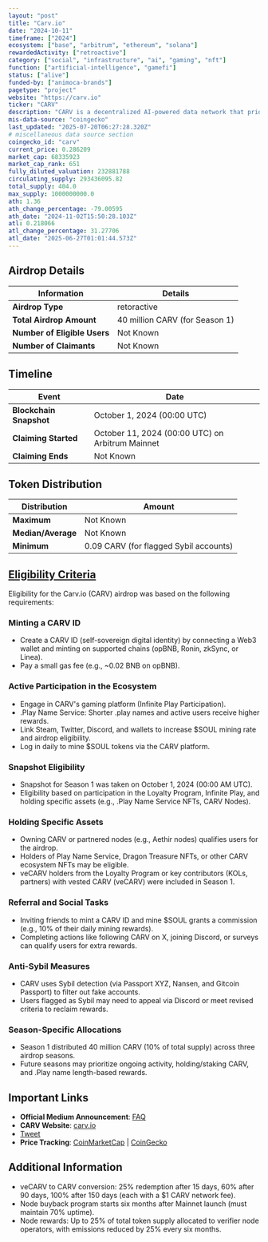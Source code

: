 ```yaml
---
layout: "post"
title: "Carv.io"
date: "2024-10-11"
timeframe: ["2024"]
ecosystem: ["base", "arbitrum", "ethereum", "solana"]
rewardedActivity: ["retroactive"]
category: ["social", "infrastructure", "ai", "gaming", "nft"]
function: ["artificial-intelligence", "gamefi"]
status: ["alive"]
funded-by: ["animoca-brands"]
pagetype: "project"
website: "https://carv.io"
ticker: "CARV"
description: "CARV is a decentralized AI-powered data network that prioritizes user sovereignty and digital identity."
mis-data-source: "coingecko"
last_updated: "2025-07-20T06:27:28.320Z"
# miscellaneous data source section
coingecko_id: "carv"
current_price: 0.286209
market_cap: 68335923
market_cap_rank: 651
fully_diluted_valuation: 232881788
circulating_supply: 293436095.82
total_supply: 404.0
max_supply: 1000000000.0
ath: 1.36
ath_change_percentage: -79.00595
ath_date: "2024-11-02T15:50:28.103Z"
atl: 0.218066
atl_change_percentage: 31.27706
atl_date: "2025-06-27T01:01:44.573Z"
---
```


## Airdrop Details

| Information                  | Details                        |
| ---------------------------- | ------------------------------ |
| **Airdrop Type**             | retoractive                    |
| **Total Airdrop Amount**     | 40 million CARV (for Season 1) |
| **Number of Eligible Users** | Not Known                      |
| **Number of Claimants**      | Not Known                      |

## Timeline

| Event                   | Date                                             |
| ----------------------- | ------------------------------------------------ |
| **Blockchain Snapshot** | October 1, 2024 (00:00 UTC)                      |
| **Claiming Started**    | October 11, 2024 (00:00 UTC) on Arbitrum Mainnet |
| **Claiming Ends**       | Not Known                                        |

## Token Distribution

| Distribution       | Amount                                 |
| ------------------ | -------------------------------------- |
| **Maximum**        | Not Known                              |
| **Median/Average** | Not Known                              |
| **Minimum**        | 0.09 CARV (for flagged Sybil accounts) |

## [Eligibility Criteria](https://medium.com/%40Carv/carv-s1-airdrop-frequently-asked-question-a10a73757706)

Eligibility for the Carv.io (CARV) airdrop was based on the following requirements:

### Minting a CARV ID
- Create a CARV ID (self-sovereign digital identity) by connecting a Web3 wallet and minting on supported chains (opBNB, Ronin, zkSync, or Linea).
- Pay a small gas fee (e.g., ~0.02 BNB on opBNB).

### Active Participation in the Ecosystem
- Engage in CARV's gaming platform (Infinite Play Participation).
- .Play Name Service: Shorter .play names and active users receive higher rewards.
- Link Steam, Twitter, Discord, and wallets to increase $SOUL mining rate and airdrop eligibility.
- Log in daily to mine $SOUL tokens via the CARV platform.

### Snapshot Eligibility
- Snapshot for Season 1 was taken on October 1, 2024 (00:00 AM UTC).
- Eligibility based on participation in the Loyalty Program, Infinite Play, and holding specific assets (e.g., .Play Name Service NFTs, CARV Nodes).

### Holding Specific Assets
- Owning CARV or partnered nodes (e.g., Aethir nodes) qualifies users for the airdrop.
- Holders of Play Name Service, Dragon Treasure NFTs, or other CARV ecosystem NFTs may be eligible.
- veCARV holders from the Loyalty Program or key contributors (KOLs, partners) with vested CARV (veCARV) were included in Season 1.

### Referral and Social Tasks
- Inviting friends to mint a CARV ID and mine $SOUL grants a commission (e.g., 10% of their daily mining rewards).
- Completing actions like following CARV on X, joining Discord, or surveys can qualify users for extra rewards.

### Anti-Sybil Measures
- CARV uses Sybil detection (via Passport XYZ, Nansen, and Gitcoin Passport) to filter out fake accounts.
- Users flagged as Sybil may need to appeal via Discord or meet revised criteria to reclaim rewards.

### Season-Specific Allocations
- Season 1 distributed 40 million CARV (10% of total supply) across three airdrop seasons.
- Future seasons may prioritize ongoing activity, holding/staking CARV, and .Play name length-based rewards.

## Important Links

- **Official Medium Announcement**: [FAQ](https://medium.com/%40Carv/carv-s1-airdrop-frequently-asked-question-a10a73757706)
- **CARV Website**: [carv.io](https://carv.io)
- [Tweet](https://x.com/carv_official/status/1844206212180738472)
- **Price Tracking**: [CoinMarketCap](https://coinmarketcap.com/currencies/carv) | [CoinGecko](https://www.coingecko.com/en/coins/carv)

## Additional Information

- veCARV to CARV conversion: 25% redemption after 15 days, 60% after 90 days, 100% after 150 days (each with a $1 CARV network fee).
- Node buyback program starts six months after Mainnet launch (must maintain 70% uptime).
- Node rewards: Up to 25% of total token supply allocated to verifier node operators, with emissions reduced by 25% every six months.